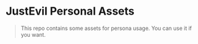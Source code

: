 # JustEvil Personal Assets

> This repo contains some assets for persona usage.
> You can use it if you want.